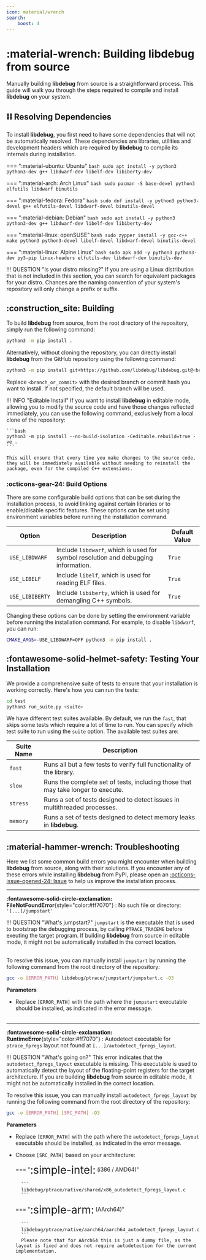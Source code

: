 ```yaml
---
icon: material/wrench
search:
    boost: 4
---
```

# :material-wrench: Building **libdebug** from source

Manually building **libdebug** from source is a straightforward process. This guide will walk you through the steps required to compile and install **libdebug** on your system.

## :chains: Resolving Dependencies
To install **libdebug**, you first need to have some dependencies that will not be automatically resolved. These dependencies are libraries, utilities and development headers which are required by **libdebug** to compile its internals during installation.

=== ":material-ubuntu: Ubuntu"
    ```bash
    sudo apt install -y python3 python3-dev g++ libdwarf-dev libelf-dev libiberty-dev
    ```

=== ":material-arch: Arch Linux"
    ```bash
    sudo pacman -S base-devel python3 elfutils libdwarf binutils
    ```

=== ":material-fedora: Fedora"
    ```bash
    sudo dnf install -y python3 python3-devel g++ elfutils-devel libdwarf-devel binutils-devel
    ```

=== ":material-debian: Debian"
    ```bash
    sudo apt install -y python3 python3-dev g++ libdwarf-dev libelf-dev libiberty-dev
    ```

=== ":material-linux: openSUSE"
    ```bash
    sudo zypper install -y gcc-c++ make python3 python3-devel libelf-devel libdwarf-devel binutils-devel
    ```

=== ":material-linux: Alpine Linux"
    ```bash
    sudo apk add -y python3 python3-dev py3-pip linux-headers elfutils-dev libdwarf-dev binutils-dev
    ```

!!! QUESTION "Is your distro missing?"
    If you are using a Linux distribution that is not included in this section, you can search for equivalent packages for your distro. Chances are the naming convention of your system's repository will only change a prefix or suffix.

## :construction_site: Building

To build **libdebug** from source, from the root directory of the repository, simply run the following command:

```bash
python3 -m pip install .
```

Alternatively, without cloning the repository, you can directly install **libdebug** from the GitHub repository using the following command:

```bash
python3 -m pip install git+https://github.com/libdebug/libdebug.git@<branch_or_commit>
```
Replace `<branch_or_commit>` with the desired branch or commit hash you want to install. If not specified, the default branch will be used.

!!! INFO "Editable Install"
    If you want to install **libdebug** in editable mode, allowing you to modify the source code and have those changes reflected immediately, you can use the following command, exclusively from a local clone of the repository:

    ```bash
    python3 -m pip install --no-build-isolation -Ceditable.rebuild=true -ve .
    ```

    This will ensure that every time you make changes to the source code, they will be immediately available without needing to reinstall the package, even for the compiled C++ extensions.

### :octicons-gear-24: Build Options

There are some configurable build options that can be set during the installation process, to avoid linking against certain libraries or to enable/disable specific features. These options can be set using environment variables before running the installation command.

| Option | Description | Default Value |
| --- | --- | --- |
| `USE_LIBDWARF` | Include `libdwarf`, which is used for symbol resolution and debugging information. | `True` |
| `USE_LIBELF` | Include `libelf`, which is used for reading ELF files. | `True` |
| `USE_LIBIBERTY` | Include `libiberty`, which is used for demangling C++ symbols. | `True` |

Changing these options can be done by setting the environment variable before running the installation command. For example, to disable `libdwarf`, you can run:

```bash
CMAKE_ARGS=-USE_LIBDWARF=OFF python3 -m pip install .
```

## :fontawesome-solid-helmet-safety: Testing Your Installation

We provide a comprehensive suite of tests to ensure that your installation is working correctly. Here's how you can run the tests:

```bash
cd test
python3 run_suite.py <suite>
```

We have different test suites available. By default, we run the `fast`, that skips some tests which require a lot of time to run.
You can specify which test suite to run using the `suite` option. The available test suites are:

| Suite Name | Description |
| --- | --- |
| `fast`   | Runs all but a few tests to verify full functionality of the library. |
| `slow`   | Runs the complete set of tests, including those that may take longer to execute. |
| `stress` | Runs a set of tests designed to detect issues in multithreaded processes. |
| `memory` | Runs a set of tests designed to detect memory leaks in **libdebug**. |

## :material-hammer-wrench: Troubleshooting

Here we list some common build errors you might encounter when building **libdebug** from source, along with their solutions.
If you encounter any of these errors while installing **libdebug** from PyPI, please open an [:octicons-issue-opened-24: Issue](https://github.com/libdebug/libdebug/issues) to help us improve the installation process.

----

**:fontawesome-solid-circle-exclamation: FileNotFoundError**{style="color:#ff7070"} : No such file or directory: `'[...]/jumpstart'`

!!! QUESTION "What's jumpstart?"
    `jumpstart` is the executable that is used to bootstrap the debugging process, by calling `PTRACE_TRACEME` before exeuting the target program.
    If building **libdebug** from source in editable mode, it might not be automatically installed in the correct location.<br><br>

To resolve this issue, you can manually install `jumpstart` by running the following command from the root directory of the repository:

```bash
gcc -o [ERROR_PATH] libdebug/ptrace/jumpstart/jumpstart.c -O3
```

**Parameters**

- Replace `[ERROR_PATH]` with the path where the `jumpstart` executable should be installed, as indicated in the error message.
<br><br>

----

**:fontawesome-solid-circle-exclamation: RuntimeError**{style="color:#ff7070"} : Autodetect executable for `ptrace_fpregs` layout not found at `[...]/autodetect_fpregs_layout`.

!!! QUESTION "What's going on?"
    This error indicates that the `autodetect_fpregs_layout` executable is missing. This executable is used to automatically detect the layout of the floating-point registers for the target architecture. If you are building **libdebug** from source in editable mode, it might not be automatically installed in the correct location.

To resolve this issue, you can manually install `autodetect_fpregs_layout` by running the following command from the root directory of the repository:

```bash
gcc -o [ERROR_PATH] [SRC_PATH] -O3
```

**Parameters**

- Replace `[ERROR_PATH]` with the path where the `autodetect_fpregs_layout` executable should be installed, as indicated in the error message.
- Choose `[SRC_PATH]` based on your architecture:

    === "<span style="font-size: 2em; vertical-align: middle;">:simple-intel:</span> (i386 / AMD64)"

        ``` 
        libdebug/ptrace/native/shared/x86_autodetect_fpregs_layout.c
        ```

    === "<span style="font-size: 2em; vertical-align: middle;">:simple-arm:</span> (AArch64)"

        ``` 
        libdebug/ptrace/native/aarch64/aarch64_autodetect_fpregs_layout.c
        ```
        Please note that for AArch64 this is just a dummy file, as the layout is fixed and does not require autodetection for the current implementation.
